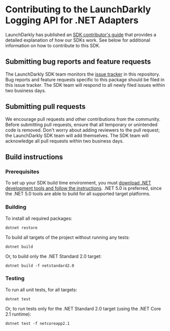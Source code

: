 # Contributing to the LaunchDarkly Logging API for .NET Adapters

LaunchDarkly has published an [SDK contributor's guide](https://docs.launchdarkly.com/docs/sdk-contributors-guide) that provides a detailed explanation of how our SDKs work. See below for additional information on how to contribute to this SDK.

## Submitting bug reports and feature requests

The LaunchDarkly SDK team monitors the [issue tracker](https://github.com/launchdarkly/dotnet-logging-adapter-ms/issues) in this repository. Bug reports and feature requests specific to this package should be filed in this issue tracker. The SDK team will respond to all newly filed issues within two business days.
 
## Submitting pull requests
 
We encourage pull requests and other contributions from the community. Before submitting pull requests, ensure that all temporary or unintended code is removed. Don't worry about adding reviewers to the pull request; the LaunchDarkly SDK team will add themselves. The SDK team will acknowledge all pull requests within two business days.
 
## Build instructions
 
### Prerequisites

To set up your SDK build time environment, you must [download .NET development tools and follow the instructions](https://dotnet.microsoft.com/download). .NET 5.0 is preferred, since the .NET 5.0 tools are able to build for all supported target platforms.

### Building
 
To install all required packages:

```
dotnet restore
```

To build all targets of the project without running any tests:

```
dotnet build
```

Or, to build only the .NET Standard 2.0 target:

```
dotnet build -f netstandard2.0
```
 
### Testing
 
To run all unit tests, for all targets:

```
dotnet test
```

Or, to run tests only for the .NET Standard 2.0 target (using the .NET Core 2.1 runtime):

```
dotnet test -f netcoreapp2.1
```
